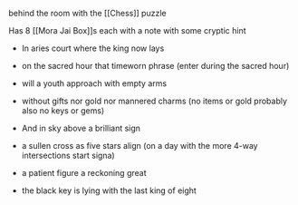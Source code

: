 behind the room with the [[Chess]] puzzle

Has 8 [[Mora Jai Box]]s each with a note with some cryptic hint
- In aries court where the king now lays
- on the sacred hour that timeworn phrase (enter during the sacred hour)
- will a youth approach with empty arms 
- without gifts nor gold nor mannered charms (no items or gold probably also no keys or gems)

- And in sky above a brilliant sign
- a sullen cross as five stars align (on a day with the more 4-way intersections start signa)
- a patient figure a reckoning great
- the black key is lying with the last king of eight

